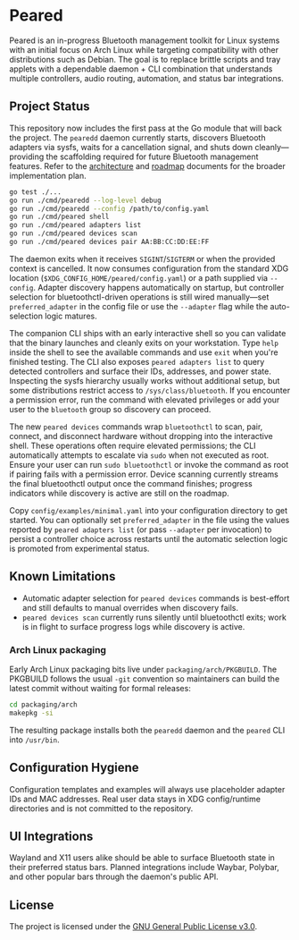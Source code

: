 # Peared

Peared is an in-progress Bluetooth management toolkit for Linux systems with an
initial focus on Arch Linux while targeting compatibility with other
distributions such as Debian. The goal is to replace brittle scripts and tray
applets with a dependable daemon + CLI combination that understands multiple
controllers, audio routing, automation, and status bar integrations.

## Project Status
This repository now includes the first pass at the Go module that will back the
project. The `pearedd` daemon currently starts, discovers Bluetooth adapters via
sysfs, waits for a cancellation signal, and shuts down cleanly—providing the
scaffolding required for future Bluetooth management features. Refer to the
[architecture](docs/ARCHITECTURE.md) and [roadmap](docs/ROADMAP.md) documents
for the broader implementation plan.

```bash
go test ./...
go run ./cmd/pearedd --log-level debug
go run ./cmd/pearedd --config /path/to/config.yaml
go run ./cmd/peared shell
go run ./cmd/peared adapters list
go run ./cmd/peared devices scan
go run ./cmd/peared devices pair AA:BB:CC:DD:EE:FF
```

The daemon exits when it receives `SIGINT`/`SIGTERM` or when the provided
context is cancelled. It now consumes configuration from the standard XDG
location (`$XDG_CONFIG_HOME/peared/config.yaml`) or a path supplied via
`--config`. Adapter discovery happens automatically on startup, but controller
selection for bluetoothctl-driven operations is still wired manually—set
`preferred_adapter` in the config file or use the `--adapter` flag while the
auto-selection logic matures.

The companion CLI ships with an early interactive shell so you can validate
that the binary launches and cleanly exits on your workstation. Type `help`
inside the shell to see the available commands and use `exit` when you're
finished testing. The CLI also exposes `peared adapters list` to query detected
controllers and surface their IDs, addresses, and power state. Inspecting the
sysfs hierarchy usually works without additional setup, but some distributions
restrict access to `/sys/class/bluetooth`. If you encounter a permission error,
run the command with elevated privileges or add your user to the `bluetooth`
group so discovery can proceed.

The new `peared devices` commands wrap `bluetoothctl` to scan, pair, connect,
and disconnect hardware without dropping into the interactive shell. These
operations often require elevated permissions; the CLI automatically attempts to
escalate via `sudo` when not executed as root. Ensure your user can run `sudo
bluetoothctl` or invoke the command as root if pairing fails with a permission
error. Device scanning currently streams the final bluetoothctl output once the
command finishes; progress indicators while discovery is active are still on the
roadmap.

Copy `config/examples/minimal.yaml` into your configuration directory to get
started. You can optionally set `preferred_adapter` in the file using the values
reported by `peared adapters list` (or pass `--adapter` per invocation) to
persist a controller choice across restarts until the automatic selection logic
is promoted from experimental status.

## Known Limitations

- Automatic adapter selection for `peared devices` commands is best-effort and
  still defaults to manual overrides when discovery fails.
- `peared devices scan` currently runs silently until bluetoothctl exits; work
  is in flight to surface progress logs while discovery is active.

### Arch Linux packaging

Early Arch Linux packaging bits live under `packaging/arch/PKGBUILD`. The
PKGBUILD follows the usual `-git` convention so maintainers can build the latest
commit without waiting for formal releases:

```bash
cd packaging/arch
makepkg -si
```

The resulting package installs both the `pearedd` daemon and the `peared` CLI
into `/usr/bin`.

## Configuration Hygiene
Configuration templates and examples will always use placeholder adapter IDs and
MAC addresses. Real user data stays in XDG config/runtime directories and is not
committed to the repository.

## UI Integrations
Wayland and X11 users alike should be able to surface Bluetooth state in their
preferred status bars. Planned integrations include Waybar, Polybar, and other
popular bars through the daemon's public API.

## License
The project is licensed under the [GNU General Public License v3.0](LICENSE).

